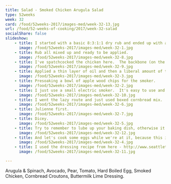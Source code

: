 ```yaml
---
title: Salad - Smoked Chicken Arugula Salad
type: 52weeks
week: 32
card: /food/52weeks-2017/images-med/week-32-13.jpg
url: /food/52-weeks-of-cooking/2017/week-32-salad
socialShare: false
slideshow:
    - title: I started with a basic 8:3:1:1 dry rub and ended up with a bit of a kitchen sink mix after going through the spice drawer.  We've got Turbinado sugar, kosher salt, paprika, chili powder, onion powder, paprika, garlic powder, black pepper, lemon pepper, dried rosemary, dried thyme, and homemade scotch bonnet chili pepper powder for a bit of extra kick.
      image: /food/52weeks-2017/images-med/week-32-1.jpg
    - title: Rub all mixed up and ready to be applied.
      image: /food/52weeks-2017/images-med/week-32-8.jpg
    - title: I've spatchcocked the chicken here.  The backbone (on the right) has been cut out and will go into the freezer for a batch of stock another day.  Laid out flat like this, the bird will cook faster and more evenly.
      image: /food/52weeks-2017/images-med/week-32-9.jpg
    - title: Applied a thin layer of oil and then a liberal amount of the dry rub to both sides.
      image: /food/52weeks-2017/images-med/week-32-3.jpg
    - title: Presoaking a bowl of apple wood chips for the smoker.
      image: /food/52weeks-2017/images-med/week-32-2.jpg
    - title: I just use a small electric smoker.  It's easy to use and does a decent job.  Started breast side down for the first 90 minutes before flipping over to get nice crispy skin.  In at 235F until the temperature measured 160-165F - around 3.5 hours.
      image: /food/52weeks-2017/images-med/week-32-10.jpg
    - title: I went the lazy route and just used boxed cornbread mix.  I'll at least jazz it up a bit with a couple of jalapenos.  I'm also using buttermilk for the milk component.  If you really want to go all out, you could fry up some bacon to crumble up into the mix and reserve some of the rendered bacon grease for the oil component.
      image: /food/52weeks-2017/images-med/week-32-6.jpg
    - title: Julienne first.
      image: /food/52weeks-2017/images-med/week-32-7.jpg
    - title: Dicey.
      image: /food/52weeks-2017/images-med/week-32-5.jpg
    - title: Try to remember to lube up your baking dish, otherwise it's a pain to get out of the pan.  I forgot to document the crouton-making process.  Just cut the cornbread into cubes, spread out on a baking sheet, drizzle with olive oil (or toss in a bowl if your cornbread is a bit more stale and structurally sound than mine was), and sprinkle with some salt and pepper.  Bake for 20 minutes @ 250F, turning croutons halfway through.
      image: /food/52weeks-2017/images-med/week-32-12.jpg
    - title: And let's cook some eggs while we're at it, because this is a salad we're making here and apparently that means we have to do a whole bunch of cooking.
      image: /food/52weeks-2017/images-med/week-32-4.jpg
    - title: I used the dressing recipe from here - http://www.seattletimes.com/life/food-drink/recipe-fried-green-tomatoes-with-buttermilk-lime-dressing/ minus the green onion and adding just a splash of cider vinegar.  Science time - oil and fat don't mix.  I guess I'll just have to emulsify them myself.
      image: /food/52weeks-2017/images-med/week-32-11.jpg

---
```

Arugula & Spinach, Avocado, Pear, Tomato, Hard Boiled Egg, Smoked Chicken, Cornbread Croutons, Buttermilk Lime Dressing.

